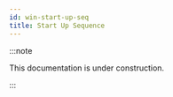 ```yaml
---
id: win-start-up-seq
title: Start Up Sequence
---
```


:::note

This documentation is under construction.

:::